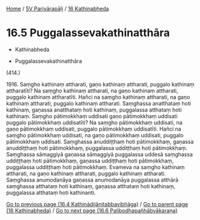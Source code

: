 
[Home](/) / [5V Parivārapāḷi](../../5V.md) / [16 Kathinabheda](../16.md)

# 16.5 Puggalassevakathinatthāra

* Kathinabheda

* Puggalassevakathinatthāra

(414.)

1916\. Saṃgho kathinaṃ attharati, gaṇo kathinaṃ attharati, puggalo kathinaṃ attharatīti? Na saṃgho kathinaṃ attharati, na gaṇo kathinaṃ attharati, puggalo kathinaṃ attharatīti. Hañci na saṃgho kathinaṃ attharati, na gaṇo kathinaṃ attharati, puggalo kathinaṃ attharati. Saṃghassa anatthataṃ hoti kathinaṃ, gaṇassa anatthataṃ hoti kathinaṃ, puggalassa atthataṃ hoti kathinaṃ. Saṃgho pātimokkhaṃ uddisati gaṇo pātimokkhaṃ uddisati puggalo pātimokkhaṃ uddisatīti? Na saṃgho pātimokkhaṃ uddisati, na gaṇo pātimokkhaṃ uddisati, puggalo pātimokkhaṃ uddisatīti. Hañci na saṃgho pātimokkhaṃ uddisati, na gaṇo pātimokkhaṃ uddisati, puggalo pātimokkhaṃ uddisati. Saṃghassa anuddiṭṭhaṃ hoti pātimokkhaṃ, gaṇassa anuddiṭṭhaṃ hoti pātimokkhaṃ, puggalassa uddiṭṭhaṃ hoti pātimokkhaṃ. Saṃghassa sāmaggiyā gaṇassa sāmaggiyā puggalassa uddesā saṃghassa uddiṭṭhaṃ hoti pātimokkhaṃ, gaṇassa uddiṭṭhaṃ hoti pātimokkhaṃ, puggalassa uddiṭṭhaṃ hoti pātimokkhaṃ. Evameva na saṃgho kathinaṃ attharati, na gaṇo kathinaṃ attharati, puggalo kathinaṃ attharati. Saṃghassa anumodanāya gaṇassa anumodanāya puggalassa atthārā saṃghassa atthataṃ hoti kathinaṃ, gaṇassa atthataṃ hoti kathinaṃ, puggalassa atthataṃ hoti kathinanti.

[Go to previous page (16.4 Kathinādijānitabbavibhāga)](16.4.md) / [Go to parent page (16 Kathinabheda)](../16.md) / [Go to next page (16.6 Palibodhapañhābyākaraṇa)](16.6.md)


